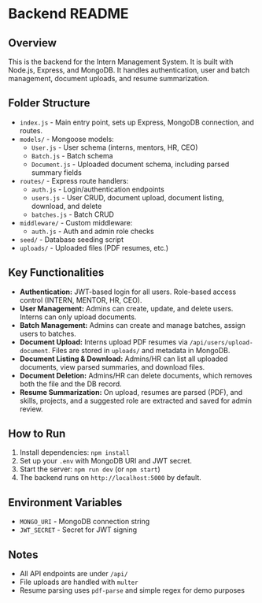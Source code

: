 # Backend README

## Overview
This is the backend for the Intern Management System. It is built with Node.js, Express, and MongoDB. It handles authentication, user and batch management, document uploads, and resume summarization.

## Folder Structure
- `index.js` - Main entry point, sets up Express, MongoDB connection, and routes.
- `models/` - Mongoose models:
  - `User.js` - User schema (interns, mentors, HR, CEO)
  - `Batch.js` - Batch schema
  - `Document.js` - Uploaded document schema, including parsed summary fields
- `routes/` - Express route handlers:
  - `auth.js` - Login/authentication endpoints
  - `users.js` - User CRUD, document upload, document listing, download, and delete
  - `batches.js` - Batch CRUD
- `middleware/` - Custom middleware:
  - `auth.js` - Auth and admin role checks
- `seed/` - Database seeding script
- `uploads/` - Uploaded files (PDF resumes, etc.)

## Key Functionalities
- **Authentication:** JWT-based login for all users. Role-based access control (INTERN, MENTOR, HR, CEO).
- **User Management:** Admins can create, update, and delete users. Interns can only upload documents.
- **Batch Management:** Admins can create and manage batches, assign users to batches.
- **Document Upload:** Interns upload PDF resumes via `/api/users/upload-document`. Files are stored in `uploads/` and metadata in MongoDB.
- **Document Listing & Download:** Admins/HR can list all uploaded documents, view parsed summaries, and download files.
- **Document Deletion:** Admins/HR can delete documents, which removes both the file and the DB record.
- **Resume Summarization:** On upload, resumes are parsed (PDF), and skills, projects, and a suggested role are extracted and saved for admin review.

## How to Run
1. Install dependencies: `npm install`
2. Set up your `.env` with MongoDB URI and JWT secret.
3. Start the server: `npm run dev` (or `npm start`)
4. The backend runs on `http://localhost:5000` by default.

## Environment Variables
- `MONGO_URI` - MongoDB connection string
- `JWT_SECRET` - Secret for JWT signing

## Notes
- All API endpoints are under `/api/`
- File uploads are handled with `multer`
- Resume parsing uses `pdf-parse` and simple regex for demo purposes 